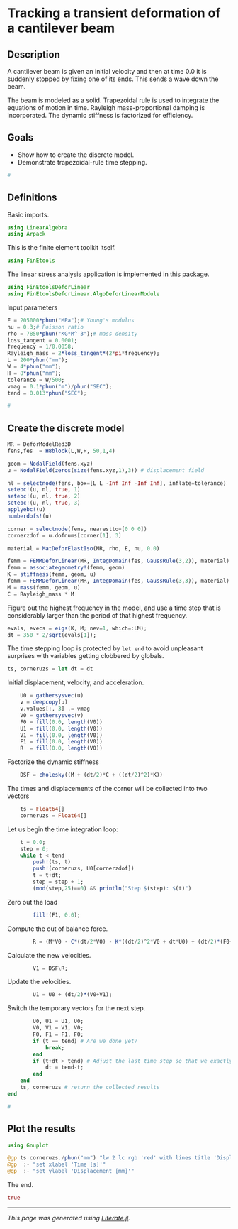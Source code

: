 # Tracking a transient deformation of a cantilever beam

## Description

A cantilever beam is given an initial velocity and then at time 0.0 it is
suddenly stopped by fixing one of its ends. This sends a wave down the beam.

The beam is modeled as a solid. Trapezoidal rule is used to integrate the
equations of motion in time. Rayleigh mass-proportional damping is
incorporated. The dynamic stiffness is factorized for efficiency.

## Goals

- Show how to create the discrete model.
- Demonstrate  trapezoidal-rule time stepping.

```julia
#
```

## Definitions

Basic imports.

```julia
using LinearAlgebra
using Arpack
```

This is the finite element toolkit itself.

```julia
using FinEtools
```

The linear stress analysis application is implemented in this package.

```julia
using FinEtoolsDeforLinear
using FinEtoolsDeforLinear.AlgoDeforLinearModule
```

Input parameters

```julia
E = 205000*phun("MPa");# Young's modulus
nu = 0.3;# Poisson ratio
rho = 7850*phun("KG*M^-3");# mass density
loss_tangent = 0.0001;
frequency = 1/0.0058;
Rayleigh_mass = 2*loss_tangent*(2*pi*frequency);
L = 200*phun("mm");
W = 4*phun("mm");
H = 8*phun("mm");
tolerance = W/500;
vmag = 0.1*phun("m")/phun("SEC");
tend = 0.013*phun("SEC");

#
```

## Create the discrete model

```julia
MR = DeforModelRed3D
fens,fes  = H8block(L,W,H, 50,1,4)

geom = NodalField(fens.xyz)
u = NodalField(zeros(size(fens.xyz,1),3)) # displacement field

nl = selectnode(fens, box=[L L -Inf Inf -Inf Inf], inflate=tolerance)
setebc!(u, nl, true, 1)
setebc!(u, nl, true, 2)
setebc!(u, nl, true, 3)
applyebc!(u)
numberdofs!(u)

corner = selectnode(fens, nearestto=[0 0 0])
cornerzdof = u.dofnums[corner[1], 3]

material = MatDeforElastIso(MR, rho, E, nu, 0.0)

femm = FEMMDeforLinear(MR, IntegDomain(fes, GaussRule(3,2)), material)
femm = associategeometry!(femm, geom)
K = stiffness(femm, geom, u)
femm = FEMMDeforLinear(MR, IntegDomain(fes, GaussRule(3,3)), material)
M = mass(femm, geom, u)
C = Rayleigh_mass * M
```

Figure out the highest frequency in the model, and use a time step that is
considerably larger than the period of that highest frequency.

```julia
evals, evecs = eigs(K, M; nev=1, which=:LM);
dt = 350 * 2/sqrt(evals[1]);
```

The time stepping loop is protected by `let end` to avoid unpleasant surprises
with variables getting clobbered by globals.

```julia
ts, corneruzs = let dt = dt
```

Initial displacement, velocity, and acceleration.

```julia
    U0 = gathersysvec(u)
    v = deepcopy(u)
    v.values[:, 3] .= vmag
    V0 = gathersysvec(v)
    F0 = fill(0.0, length(V0))
    U1 = fill(0.0, length(V0))
    V1 = fill(0.0, length(V0))
    F1 = fill(0.0, length(V0))
    R  = fill(0.0, length(V0))
```

Factorize the dynamic stiffness

```julia
    DSF = cholesky((M + (dt/2)*C + ((dt/2)^2)*K))
```

The times and displacements of the corner will be collected into two vectors

```julia
    ts = Float64[]
    corneruzs = Float64[]
```

Let us begin the time integration loop:

```julia
    t = 0.0;
    step = 0;
    while t < tend
        push!(ts, t)
        push!(corneruzs, U0[cornerzdof])
        t = t+dt;
        step = step + 1;
        (mod(step,25)==0) && println("Step $(step): $(t)")
```

Zero out the load

```julia
        fill!(F1, 0.0);
```

Compute the out of balance force.

```julia
        R = (M*V0 - C*(dt/2*V0) - K*((dt/2)^2*V0 + dt*U0) + (dt/2)*(F0+F1));
```

Calculate the new velocities.

```julia
        V1 = DSF\R;
```

Update the velocities.

```julia
        U1 = U0 + (dt/2)*(V0+V1);
```

Switch the temporary vectors for the next step.

```julia
        U0, U1 = U1, U0;
        V0, V1 = V1, V0;
        F0, F1 = F1, F0;
        if (t == tend) # Are we done yet?
            break;
        end
        if (t+dt > tend) # Adjust the last time step so that we exactly reach tend
            dt = tend-t;
        end
    end
    ts, corneruzs # return the collected results
end

#
```

## Plot the results

```julia
using Gnuplot

@gp ts corneruzs./phun("mm") "lw 2 lc rgb 'red' with lines title 'Displacement of the corner' "
@gp  :- "set xlabel 'Time [s]'"
@gp  :- "set ylabel 'Displacement [mm]'"
```

The end.

```julia
true
```

---

*This page was generated using [Literate.jl](https://github.com/fredrikekre/Literate.jl).*

